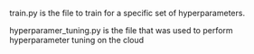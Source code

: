 train.py is the file to train for a specific set of hyperparameters. 

hyperparamer_tuning.py is the file that was used to perform hyperparameter tuning on the cloud

